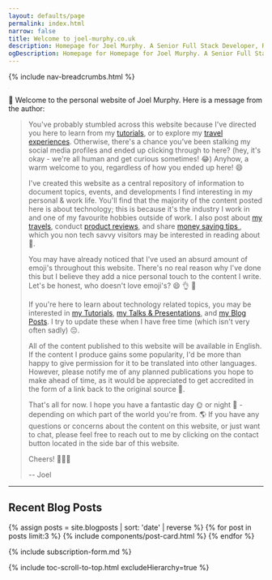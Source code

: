 ```yaml
---
layout: defaults/page
permalink: index.html
narrow: false
title: Welcome to joel-murphy.co.uk
description: Homepage for Joel Murphy. A Senior Full Stack Developer, R&D, Cloud, DevOps, Infrastructure, and SysAdmin specialist from Cardiff, Wales, UK.
ogDescription: Homepage for Homepage for Joel Murphy. A Senior Full Stack Developer, R&D, Cloud, DevOps, Infrastructure, and SysAdmin specialist from Cardiff, Wales, UK. 
---
```


{% include nav-breadcrumbs.html %}
          
<div class="card mb-3">
    <img class="card-img-top lazy-img" data-src="static/img/joel-cloud-native-wales.jpg" src="data:image/gif;base64,R0lGODlhAQABAIAAAMLCwgAAACH5BAAAAAAALAAAAAABAAEAAAICRAEAOw==" title="Joel at Cloud Native Wales meetup in Cardiff" alt="Joel at Cloud Native Wales meetup in Cardiff" />
</div>

👋 Welcome to the personal website of Joel Murphy. Here is a message from the author:

> You've probably stumbled across this website because I've directed you here to learn from my [tutorials](/tutorials), or to explore my [travel experiences](/travel.html). Otherwise, there's a chance you've been stalking my social media profiles and ended up clicking through to here? (hey, it's okay - we're all human and get curious sometimes! <span class="normal-text">😂</span>) Anyhow, a warm welcome to you, regardless of how you ended up here! <span class="normal-text">😄</span>
>
> I've created this website as a central repository of information to document topics, events, and developments I find interesting in my personal & work life. You'll find that the majority of the content posted here is about technology; this is because it's the industry I work in and one of my favourite hobbies outside of work. I also post about [my travels](/travel), conduct [product reviews](/product-reviews), and share [money saving tips ](/money-saving), which you non tech savvy visitors may be interested in reading about <span class="normal-text">📖</span>. 
>
> You may have already noticed that I've used an absurd amount of emoji's throughout this website. There's no real reason why I've done this but I believe they add a nice personal touch to the content I write. Let's be honest, who doesn't love emoji's? <span class="normal-text">😄 👌 💯</span>
>
> If you're here to learn about technology related topics, you may be interested in [my Tutorials](/tutorials), [my Talks & Presentations](/list/talks-presentations), and [my Blog Posts](/blog). I try to update these when I have free time (which isn't very often sadly) <span class="normal-text">😔</span>.
>
> All of the content published to this website will be available in English. If the content I produce gains some popularity, I'd be more than happy to give permission for it to be translated into other languages. However, please notify me of any planned publications you hope to make ahead of time, as it would be appreciated to get accredited in the form of a link back to the original source <span class="normal-text">🔗</span>.
>
> That's all for now. I hope you have a fantastic day <span class="normal-text">🌞</span> or night <span class="normal-text">🌝</span> - depending on which part of the world you're from. <span class="normal-text">🌎</span> If you have any questions or concerns about the content on this website, or just want to chat, please feel free to reach out to me by clicking on the contact button located in the side bar of this website. 
>
> Cheers! <span class="normal-text">🍻🍻🍻</span>
>
>-- Joel

------

## Recent Blog Posts
{% assign posts = site.blogposts | sort: 'date' | reverse %}
{% for post in posts limit:3 %}
{% include components/post-card.html %}
{% endfor %}

{% include subscription-form.md %}

{% include toc-scroll-to-top.html excludeHierarchy=true %}
